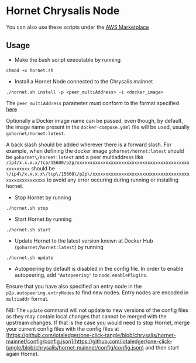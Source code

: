 # Hornet Chrysalis Node

You can also use these scripts under the [AWS Marketplace](./README_AWS.md)

## Usage

* Make the bash script executable by running

```
chmod +x hornet.sh
```

* Install a Hornet Node connected to the Chrysalis mainnet

```
./hornet.sh install -p <peer_multiAddress> -i <docker_image>
```

The `peer_multiAddress` parameter must conform to the format specified [here](https://hornet.docs.iota.org/post_installation/peering.html)

Optionally a Docker image name can be passed, even though, by default, the image name present in the `docker-compose.yaml` file will be used, usually `gohornet/hornet:latest`. 

A back slash should be added wherever there is a forward slash. For example, when defining the docker image `gohornet/hornet:latest` should be `gohornet\/hornet:latest` and a peer multiaddress like `/ip4/x.x.x.x/tcp/15600/p2p/xxxxxxxxxxxxxxxxxxxxxxxxxxxxxxxxxxxxxxxxxxxxxxxxxxxx` should be `\/ip4\/x.x.x.x\/tcp\/15600\/p2p\/xxxxxxxxxxxxxxxxxxxxxxxxxxxxxxxxxxxxxxxxxxxxxxxxxxxx` to avoid any error occuring during running or installing hornet.

* Stop Hornet by running
```
./hornet.sh stop
```

* Start Hornet by running
```
./hornet.sh start
```

* Update Hornet to the latest version known at Docker Hub (`gohornet/hornet:latest`) by running
```
./hornet.sh update
```

* Autopeering by default is disabled in the config file. In order to enable autopeering, add `"Autopeering"` to `node.enablePlugins`.

Ensure that you have also specified an entry node in the `p2p.autopeering.entryNodes` to find new nodes. Entry nodes are encoded in `multiaddr` format.

NB: The `update` command will not update to new versions of the config files as they may contain local changes that cannot be merged with the upstream changes. If that is the case you would need to stop Hornet, merge your current config files with the config files at [https://github.com/iotaledger/one-click-tangle/blob/chrysalis/hornet-mainnet/config/config.json](https://github.com/iotaledger/one-click-tangle/blob/chrysalis/hornet-mainnet/config/config.json) and then start again Hornet. 
